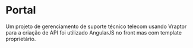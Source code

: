 # Portal

Um projeto de gerenciamento de suporte técnico telecom usando Vraptor para a criação de API foi utilizado AngularJS no front mas com template proprietário.
